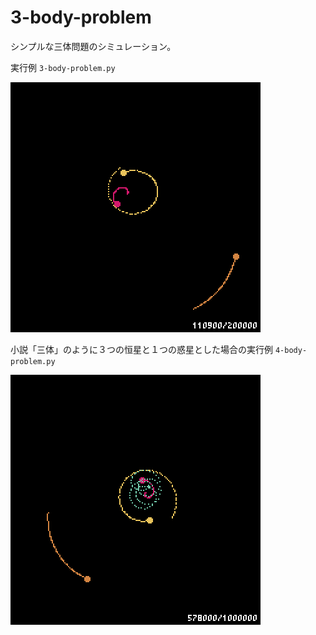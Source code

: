 # 3-body-problem

シンプルな三体問題のシミュレーション。

実行例 `3-body-problem.py`

![gif](https://github.com/dannyso16/3-body-problem/blob/main/image/3-body-problem-sample.gif)

小説「三体」のように３つの恒星と１つの惑星とした場合の実行例 `4-body-problem.py`

![gif](https://github.com/dannyso16/3-body-problem/blob/main/image/3-plus1-body-problem-sample.gif)

